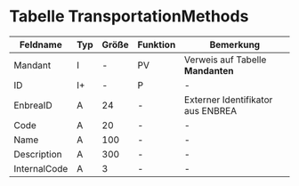 #       Tabelle TransportationMethods


| Feldname     | Typ | Größe | Funktion | Bemerkung                         |
|--------------|-----|-------|----------|-----------------------------------|
| Mandant      | I   | -     | PV       | Verweis auf Tabelle **Mandanten** |
| ID           | I+  | -     | P        | -                                 |
| EnbreaID     | A   | 24    | -        | Externer Identifikator aus ENBREA |
| Code         | A   | 20    | -        | -                                 |
| Name         | A   | 100   | -        | -                                 |
| Description  | A   | 300   | -        | -                                 |
| InternalCode | A   | 3     | -        | -                                 |

